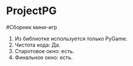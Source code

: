 # ProjectPG
#Сборник мини-игр

1. Из библиотке используется только PyGame.
2. Чистота кода: Да.
3. Старотовое окно: есть.
4. Финальное окно: есть.
